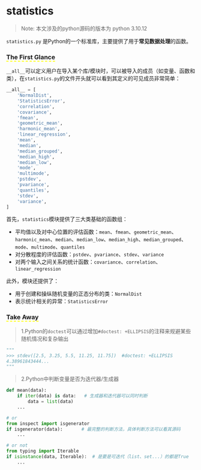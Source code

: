 # statistics
> Note: 本文涉及的python源码的版本为 python 3.10.12

`statistics.py` 是Python的一个标准库，主要提供了用于**常见数据处理**的函数。

### <span style="border-bottom:2px dashed yellow;">The First Glance</span>

`__all__`可以定义用户在导入某个库/模块时，可以被导入的成员（如变量、函数和类），在`statistics.py`的文件开头就可以看到其定义的可见成员非常简单：
```python
__all__ = [
    'NormalDist',
    'StatisticsError',
    'correlation',
    'covariance',
    'fmean',
    'geometric_mean',
    'harmonic_mean',
    'linear_regression',
    'mean',
    'median',
    'median_grouped',
    'median_high',
    'median_low',
    'mode',
    'multimode',
    'pstdev',
    'pvariance',
    'quantiles',
    'stdev',
    'variance',
]
```
首先，`statistics`模块提供了三大类基础的函数组：
- 平均值以及对中心位置的评估函数：`mean`、`fmean`、`geometric_mean`、`harmonic_mean`、`median`、`median_low`、`median_high`、`median_grouped`、`mode`、`multimode`、`quantiles`
- 对分散程度的评估函数：`pstdev`、`pvariance`、`stdev`、`variance`
- 对两个输入之间关系的统计函数：`covariance`、`correlation`、`linear_regression`

此外，模块还提供了：
- 用于创建和操纵随机变量的正态分布的类：`NormalDist`
- 表示统计相关的异常：`StatisticsError`

### <span style="border-bottom:2px dashed yellow;">Take Away</span>

> 1.Python的`doctest`可以通过增加`#doctest: +ELLIPSIS`的注释来规避某些随机情况和复杂输出
```python
"""
>>> stdev([2.5, 3.25, 5.5, 11.25, 11.75])  #doctest: +ELLIPSIS
4.38961843444...
"""
```
> 2.Python中判断变量是否为迭代器/生成器
```python
def mean(data):
    if iter(data) is data:   # 生成器和迭代器可以同时判断
        data = list(data)
    ...

# or
from inspect import isgenerator
if isgenerator(data):       # 最完整的判断方法，具体判断方法可以看其源码
    ...

# or not
from typing import Iterable
if isinstance(data, Iterable):  # 是要是可迭代（list、set...）的都是True
    ...
```

